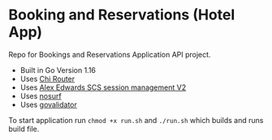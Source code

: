 # Booking and Reservations (Hotel App)

Repo for Bookings and Reservations Application API project.

- Built in Go Version 1.16
- Uses [Chi Router](https://github.com/go-chi/chi)
- Uses [Alex Edwards SCS session management V2](https://github.com/alexedwards/scs/v2)
- Uses [nosurf](https://github.com/justinas/nosurf)
- Uses [govalidator](https://github.com/asaskevich/govalidator)

To start application run `chmod +x run.sh` and `./run.sh` which builds and runs build file.
